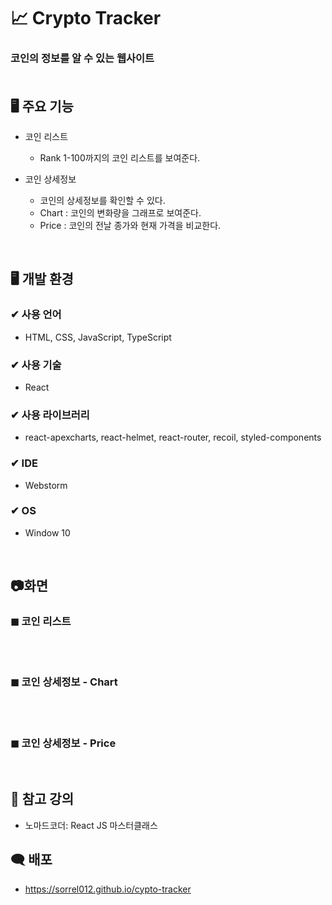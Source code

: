 # 📈 Crypto Tracker 
### 코인의 정보를 알 수 있는 웹사이트 <br><br>

  
## 🖥 주요 기능
- 코인 리스트
  - Rank 1-100까지의 코인 리스트를 보여준다.

- 코인 상세정보
  - 코인의 상세정보를 확인할 수 있다.
  - Chart : 코인의 변화량을 그래프로 보여준다.
  - Price : 코인의 전날 종가와 현재 가격을 비교한다.

<br>

## 🖥 개발 환경
### ✔ 사용 언어
- HTML, CSS, JavaScript, TypeScript
### ✔ 사용 기술
- React
### ✔ 사용 라이브러리
- react-apexcharts, react-helmet, react-router, recoil, styled-components
### ✔ IDE
- Webstorm
### ✔ OS
- Window 10

<br>

## 📷화면
### ◼ 코인 리스트<br>
  <br><br>


### ◼ 코인 상세정보 - Chart<br>
  <br><br>

### ◼ 코인 상세정보 - Price<br>
  <br>

## 📁 참고 강의
- 노마드코더: React JS 마스터클래스

## 🗨 배포
- https://sorrel012.github.io/cypto-tracker
